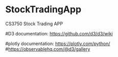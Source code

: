 # StockTradingApp
CS3750 Stock Trading APP


#D3 documentation: https://github.com/d3/d3/wiki 


#plotly documentation: https://plotly.com/python/
  #https://observablehq.com/@d3/gallery
